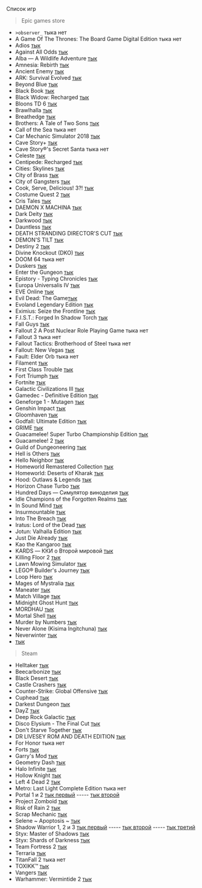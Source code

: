 Список игр

>Epic games store
+ ```>observer_``` тыка нет
+  A Game Of The Thrones: The Board Game Digital Edition тыка нет
+ Adios [тык](https://launcher.store.epicgames.com/ru/p/adios-b378b4)
+ Against All Odds [тык](https://launcher.store.epicgames.com/ru/p/against-all-odds-409105)
+ Alba — A Wildlife Adventure [тык](https://launcher.store.epicgames.com/ru/p/alba-a-wildlife-adventure-93736a)
+ Amnesia: Rebirth [тык](https://launcher.store.epicgames.com/ru/p/amnesia-rebirth)
+ Ancient Enemy [тык](https://launcher.store.epicgames.com/ru/p/ancient-enemy)
+ ARK: Survival Evolved [тык](https://launcher.store.epicgames.com/ru/p/ark)
+ Beyond Blue [тык](https://launcher.store.epicgames.com/ru/p/beyond-blue)
+ Black Book [тык](https://launcher.store.epicgames.com/ru/p/black-book)
+ Black Widow: Recharged [тык](https://launcher.store.epicgames.com/ru/p/black-widow-recharged)
+ Bloons TD 6 [тык](https://launcher.store.epicgames.com/ru/p/bloons-td-6-bf95a0)
+ Brawlhalla [тык](https://launcher.store.epicgames.com/ru/p/brawlhalla)
+ Breathedge [тык](https://launcher.store.epicgames.com/ru/p/breathedge)
+ Brothers: A Tale of Two Sons [тык](https://launcher.store.epicgames.com/ru/p/brothers-a-tale-of-two-sons)
+ Call of the Sea тыка нет
+ Car Mechanic Simulator 2018 [тык](https://launcher.store.epicgames.com/ru/p/car-mechanic-simulator-2018)
+ Cave Story+ [тык](https://launcher.store.epicgames.com/ru/p/cave-story-plus)
+ Cave Story®'s Secret Santa тыка нет
+ Celeste [тык](https://launcher.store.epicgames.com/ru/p/celeste)
+ Centipede: Recharged [тык](https://launcher.store.epicgames.com/ru/p/centipede-recharged)
+ Cities: Skylines [тык](https://launcher.store.epicgames.com/ru/p/cities-skylines)
+ City of Brass [тык](https://launcher.store.epicgames.com/ru/p/city-of-brass)
+ City of Gangsters [тык](https://launcher.store.epicgames.com/ru/p/city-of-gangsters-6c2974)
+ Cook, Serve, Delicious! 3?! [тык](https://launcher.store.epicgames.com/ru/p/cook-serve-delicious-3-fb9aae)
+ Costume Quest 2 [тык](https://launcher.store.epicgames.com/ru/p/costume-quest-2)
+ Cris Tales [тык](https://launcher.store.epicgames.com/ru/p/cris-tales)
+ DAEMON X MACHINA [тык](https://launcher.store.epicgames.com/ru/p/daemon-x-machina)
+ Dark Deity [тык](https://launcher.store.epicgames.com/ru/p/dark-deity-0b08d1)
+ Darkwood [тык](https://launcher.store.epicgames.com/ru/p/darkwood-fa73bd)
+ Dauntless [тык](https://launcher.store.epicgames.com/ru/p/dauntless)
+ DEATH STRANDING DIRECTOR'S CUT [тык](https://launcher.store.epicgames.com/ru/p/death-stranding-directors-cut)
+ DEMON'S TILT [тык](https://launcher.store.epicgames.com/ru/p/demons-tilt)
+ Destiny 2 [тык](https://launcher.store.epicgames.com/ru/p/destiny-2)
+ Divine Knockout (DKO) [тык](https://launcher.store.epicgames.com/ru/p/divine-knockout)
+ DOOM 64 тыка нет
+ Duskers [тык](https://launcher.store.epicgames.com/ru/p/duskers-672fdc)
+ Enter the Gungeon [тык](https://launcher.store.epicgames.com/ru/p/enter-the-gungeon)
+ Epistory - Typing Chronicles [тык](https://launcher.store.epicgames.com/ru/p/epistory-typing-chronicles-445794)
+ Europa Universalis IV [тык](https://launcher.store.epicgames.com/ru/p/europa-universalis-iv)
+ EVE Online [тык](https://launcher.store.epicgames.com/ru/p/eve-online)
+ Evil Dead: The Game[тык](https://launcher.store.epicgames.com/ru/p/evil-dead-the-game)
+ Evoland Legendary Edition [тык](https://launcher.store.epicgames.com/ru/p/evoland-legendary-edition-5753ec)
+ Eximius: Seize the Frontline [тык](https://launcher.store.epicgames.com/ru/p/eximius-seize-the-frontline)
+ F.I.S.T.: Forged In Shadow Torch [тык](https://launcher.store.epicgames.com/ru/p/fist-forged-in-shadow-torch)
+ Fall Guys [тык](https://launcher.store.epicgames.com/ru/p/fall-guys)
+ Fallout 2 A Post Nuclear Role Playing Game тыка нет
+ Fallout 3 тыка нет
+ Fallout Tactics: Brotherhood of Steel тыка нет
+ Fallout: New Vegas [тык](https://launcher.store.epicgames.com/ru/p/fallout-new-vegas)
+ Fault: Elder Orb тыка нет
+ Filament [тык](https://launcher.store.epicgames.com/ru/p/filament-332a92)
+ First Class Trouble [тык](https://launcher.store.epicgames.com/ru/p/first-class-trouble)
+ Fort Triumph [тык](https://launcher.store.epicgames.com/ru/p/fort-triumph)
+ Fortnite [тык](https://launcher.store.epicgames.com/ru/p/fortnite)
+ Galactic Civilizations III [тык](https://launcher.store.epicgames.com/ru/p/galactic-civilizations-iii)
+ Gamedec - Definitive Edition [тык](https://launcher.store.epicgames.com/ru/p/gamedec)
+ Geneforge 1 - Mutagen [тык](https://launcher.store.epicgames.com/ru/p/geneforge-1-mutagen)
+ Genshin Impact [тык](https://launcher.store.epicgames.com/ru/p/genshin-impact)
+ Gloomhaven [тык](https://launcher.store.epicgames.com/ru/p/gloomhaven-92f741)
+ Godfall: Ultimate Edition [тык](https://launcher.store.epicgames.com/ru/p/godfall)
+ GRIME [тык](https://launcher.store.epicgames.com/ru/p/grime)
+ Guacamelee! Super Turbo Championship Edition [тык](https://launcher.store.epicgames.com/ru/p/guacamelee-stce-7cdbc8)
+ Guacamelee! 2 [тык](https://launcher.store.epicgames.com/ru/p/guacamelee-2-ac4977)
+ Guild of Dungeoneering [тык](https://launcher.store.epicgames.com/ru/p/guild-of-dungeoneering-classic)
+ Hell is Others [тык](https://launcher.store.epicgames.com/ru/p/hell-is-others-789262)
+ Hello Neighbor [тык](https://launcher.store.epicgames.com/ru/p/hello-neighbor)
+ Homeworld Remastered Collection [тык](https://launcher.store.epicgames.com/ru/p/homeworld-remastered-collection)
+ Homeworld: Deserts of Kharak [тык](https://launcher.store.epicgames.com/ru/p/homeworld-deserts-of-kharak)
+ Hood: Outlaws & Legends [тык](https://launcher.store.epicgames.com/ru/p/hood-outlaws-and-legends)
+ Horizon Chase Turbo [тык](https://launcher.store.epicgames.com/ru/p/horizon-chase-turbo)
+ Hundred Days — Симулятор виноделия [тык](https://launcher.store.epicgames.com/ru/p/hundred-days-winemaking-simulator)
+ Idle Champions of the Forgotten Realms [тык](https://launcher.store.epicgames.com/ru/p/idle-champions-of-the-forgotten-realms)
+ In Sound Mind [тык](https://launcher.store.epicgames.com/ru/p/in-sound-mind)
+ Insurmountable [тык](https://launcher.store.epicgames.com/ru/p/insurmountable-b02c31)
+ Into The Breach [тык](https://launcher.store.epicgames.com/ru/p/into-the-breach)
+ Iratus: Lord of the Dead [тык](https://launcher.store.epicgames.com/ru/p/iratus-d0e5ba)
+ Jotun: Valhalla Edition [тык](https://launcher.store.epicgames.com/ru/p/jotun)
+ Just Die Already [тык](https://launcher.store.epicgames.com/ru/p/just-die-already)
+ Kao the Kangaroo [тык](https://launcher.store.epicgames.com/ru/p/kao-the-kangaroo-62abe3)
+ KARDS — ККИ о Второй мировой [тык](https://launcher.store.epicgames.com/ru/p/kards-the-world-war-ii-card-game)
+ Killing Floor 2 [тык](https://launcher.store.epicgames.com/ru/p/killing-floor-2)
+ Lawn Mowing Simulator [тык](https://launcher.store.epicgames.com/ru/p/lawn-mowing-simulator-838bf3)
+ LEGO® Builder's Journey [тык](https://launcher.store.epicgames.com/ru/p/lego-builders-journey)
+ Loop Hero [тык](https://launcher.store.epicgames.com/ru/p/loop-hero)
+ Mages of Mystralia [тык](https://launcher.store.epicgames.com/ru/p/mages-of-mystralia)
+ Maneater [тык](https://launcher.store.epicgames.com/ru/p/maneater)
+ Match Village [тык](https://launcher.store.epicgames.com/ru/p/match-village-5f41dd)
+ Midnight Ghost Hunt [тык](https://launcher.store.epicgames.com/ru/p/midnight-ghost-hunt)
+ MORDHAU [тык](https://launcher.store.epicgames.com/ru/p/mordhau)
+ Mortal Shell [тык](https://launcher.store.epicgames.com/ru/p/mortal-shell)
+ Murder by Numbers [тык](https://launcher.store.epicgames.com/ru/p/murder-by-numbers)
+ Never Alone (Kisima Ingitchuna) [тык](https://launcher.store.epicgames.com/ru/p/never-alone-kisima-ingitchuna)
+ Neverwinter [тык](https://launcher.store.epicgames.com/ru/p/neverwinter)
+  [тык]()


>Steam
+ Helltaker [тык](https://store.steampowered.com/app/1289310/Helltaker/)
+ Beecarbonize [тык](https://store.steampowered.com/app/2486750/Beecarbonize/)
+ Black Desert [тык](https://store.steampowered.com/app/582660/Black_Desert/)
+ Castle Crashers [тык](https://store.steampowered.com/app/204360/Castle_Crashers/)
+ Counter-Strike: Global Offensive [тык](https://store.steampowered.com/app/730/CounterStrike_Global_Offensive/)
+ Cuphead [тык](https://store.steampowered.com/app/268910/Cuphead/)
+ Darkest Dungeon [тык](https://store.steampowered.com/app/262060/Darkest_Dungeon/)
+ DayZ [тык](https://store.steampowered.com/app/221100/DayZ/)
+ Deep Rock Galactic [тык](https://store.steampowered.com/app/548430/Deep_Rock_Galactic/)
+ Disco Elysium - The Final Cut [тык](https://store.steampowered.com/app/632470/Disco_Elysium__The_Final_Cut/)
+ Don't Starve Together [тык](https://store.steampowered.com/app/322330/Dont_Starve_Together/)
+ DR LIVESEY ROM AND DEATH EDITION [тык](https://store.steampowered.com/app/2181930/DR_LIVESEY_ROM_AND_DEATH_EDITION/)
+ For Honor тыка нет
+ Forts [тык](https://store.steampowered.com/app/410900/Forts/)
+ Garry's Mod [тык](https://store.steampowered.com/app/4000/Garrys_Mod/)
+ Geometry Dash [тык](https://store.steampowered.com/app/322170/Geometry_Dash/)
+ Halo Infinite [тык](https://store.steampowered.com/app/1240440/Halo_Infinite/)
+ Hollow Knight [тык](https://store.steampowered.com/app/367520/Hollow_Knight/)
+ Left 4 Dead 2 [тык](https://store.steampowered.com/app/550/Left_4_Dead_2/)
+ Metro: Last Light Complete Edition тыка нет
+ Portal 1 и 2 [тык первый](https://store.steampowered.com/app/400/Portal/) ----- [тык второй](https://store.steampowered.com/app/620/Portal_2/)
+ Project Zomboid [тык](https://store.steampowered.com/app/108600/Project_Zomboid/)
+ Risk of Rain 2 [тык](https://store.steampowered.com/app/632360/Risk_of_Rain_2/)
+ Scrap Mechanic [тык](https://store.steampowered.com/app/387990/Scrap_Mechanic/)
+ Selene ~ Apoptosis ~ [тык](https://store.steampowered.com/app/1398210/Selene_Apoptosis/)
+ Shadow Warrior 1, 2 и 3 [тык первый](https://store.steampowered.com/app/233130/Shadow_Warrior/) ----- [тык второй](https://store.steampowered.com/app/324800/Shadow_Warrior_2/) ----- [тык третий](https://store.steampowered.com/app/1036890/Shadow_Warrior_3_Definitive_Edition/)
+ Styx: Master of Shadows [тык](https://store.steampowered.com/app/242640/Styx_Master_of_Shadows/)
+ Styx: Shards of Darkness [тык](https://store.steampowered.com/app/355790/Styx_Shards_of_Darkness/)
+ Team Fortress 2 [тык](https://store.steampowered.com/app/440/Team_Fortress_2/)
+ Terraria [тык](https://store.steampowered.com/app/105600/Terraria/)
+ TitanFall 2 тыка нет
+ TOXIKK™ [тык](https://store.steampowered.com/app/324810/TOXIKK/)
+ Vangers [тык](https://store.steampowered.com/app/264080/Vangers/)
+ Warhammer: Vermintide 2 [тык](https://store.steampowered.com/app/552500/Warhammer_Vermintide_2/)


